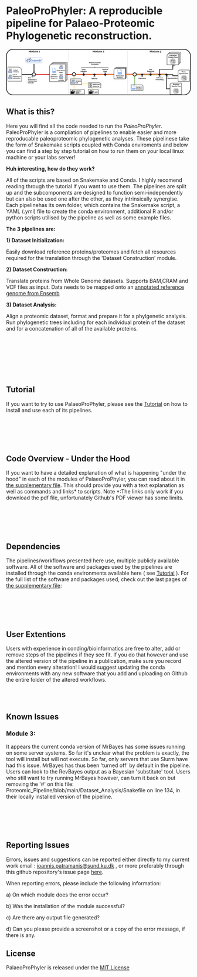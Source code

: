 # PaleoProPhyler: A reproducible pipeline for Palaeo-Proteomic Phylogenetic reconstruction.

![alt text](https://github.com/johnpatramanis/Proteomic_Pipeline/blob/main/GitHub_Tutorial/Images/PaleoProPhyler%20Overview%20Fig.svg?raw=true)

## What is this?

Here you will find all the code needed to run the *PaleoProPhyler*.
PaleoProPhyler is a compliation of pipelines to enable easier and more reproducable paleoproteomic phylogenetic analyses.
These pipelinese take the form of Snakemake scripts coupled with Conda enviroments and below you can find a step by step tutorial on how to run them on your local linux machine or your labs server!

**Huh interesting, how do they work?**

All of the scripts are based on Snakemake and Conda. I highly recomend reading through the tutorial if you want to use them. The pipelines are split up and the subcomponents are designed to function semi-independently but can also be used one after the other, as they intrinsically synergise. Each pipelinehas its own folder, which contains the Snakemake script, a YAML (.yml) file to create the conda environment, additional R and/or python scripts utilised by the pipeline as well as some example files.


**The 3 pipelines are:**

**1) Dataset Initialization:**

Easily download reference proteins/proteomes and fetch all resources required for the translation through the 'Dataset Construction' module.

**2) Dataset Construction:**

  Translate proteins from Whole Genome datasets. Supports BAM,CRAM and VCF files as input. Data needs to be mapped onto an [annotated reference genome from Ensemb](https://www.ensembl.org/info/about/species.html)
   
**3) Dataset Analysis:**

   Align a proteomic dataset, format and prepare it for a phylgenetic analysis. Run phylogenetic trees including for each individual protein of the dataset and for a concatenation of all of the available proteins.
   
<br/><br/>
<br/><br/>
<br/><br/>

## Tutorial
If you want to try to use PalaeoProPhyler, please see the [Tutorial](GitHub_Tutorial/Tutorial.md) on how to install and use each of its pipelines.


<br/><br/>
<br/><br/>

## Code Overview - Under the Hood
If you want to have a detailed explanation of what is happening "under the hood" in each of the modules of PalaeoProPhyler, you can read about it in [the supplementary file](GitHub_Tutorial/Supplementary.pdf). This should provide you with a text explanation as well as commands and links* to scripts. 
Note *:The links only work if you download the pdf file, unfortunately Github's PDF viewer has some limits. 

<br/><br/>
<br/><br/>

## Dependencies
The pipelines/workflows presented here use, multiple publicly available software. All of the software and packages used by the pipelines are installed through the conda environments available here ( see [Tutorial](GitHub_Tutorial/Tutorial.md) ). For the full list of the software and packages used, check out the last pages of [the supplementary file](GitHub_Tutorial/Supplementary.pdf):


<br/><br/>
<br/><br/>


## User Extentions
Users with experience in conding/bioinformatics are free to alter, add or remove steps of the pipelines if they see fit. If you do that however and use the altered version of the pipeline in a publication, make sure you record and mention every alteration! I would suggest updating the conda environments with any new software that you add and uploading on Github the entire folder of the altered workflows.
<br/><br/>
<br/><br/>

## Known Issues
### Module 3:
It appears the current conda version of MrBayes has some issues running on some server systems. So far it's unclear what the problem is exactly, the tool will install but will not execute. So far, only servers that use Slurm have had this issue. MrBayes has thus been 'turned off' by default in the pipeline. Users can look to the RevBayes output as a Bayesian 'substitute' tool. Users who still want to try running MrBayes however, can turn it back on but removing the '#' on this file: Proteomic_Pipeline/blob/main/Dataset_Analysis/Snakefile on line 134, in their locally installed version of the pipeline.

<br/><br/>
<br/><br/>

## Reporting Issues
Errors, issues and suggestions can be reported either directly to my current work email : ioannis.patramanis@sund.ku.dk , or more preferably through this github repository's issue page [here](https://github.com/johnpatramanis/Proteomic_Pipeline/issues).

When reporting errors, please include the following information:

a) On which module does the error occur?

b) Was the installation of the module successful?

c) Are there any output file generated?

d) Can you please provide a screenshot or a copy of the error message, if there is any.



## License
PalaeoProPhyler is released under the [MIT License](LICENSE.md)
